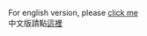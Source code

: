 For english version, please [click me](https://ryantsui1109.github.io/docs/zh)  
中文版請點[這裡](https://ryantsui1109.github.io/docs/en)  